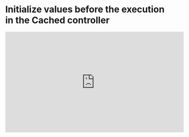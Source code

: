 ﻿# Initialize values before the execution in the Cached controller


<iframe width="560" height="315" src="https://www.youtube.com/embed/59_rs9udFSk?list=PL1DEQjXG2xnKS0Zo7h-PrExXZ18hGxhvA" frameborder="0" allowfullscreen></iframe>


